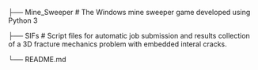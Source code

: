├── Mine_Sweeper     # The Windows mine sweeper game developed using Python 3

├── SIFs             # Script files for automatic job submission and results collection of a 3D fracture mechanics problem with embedded interal cracks.

└── README.md
